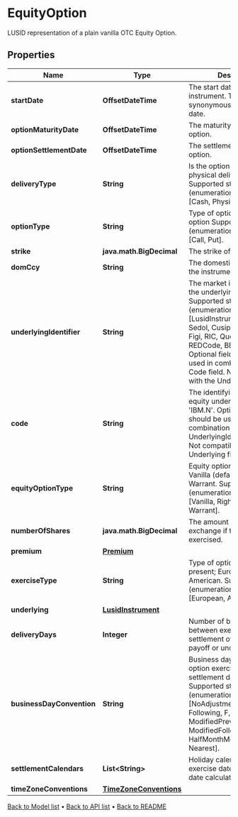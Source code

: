 

# EquityOption

LUSID representation of a plain vanilla OTC Equity Option.

## Properties

| Name | Type | Description | Notes |
|------------ | ------------- | ------------- | -------------|
|**startDate** | **OffsetDateTime** | The start date of the instrument. This is normally synonymous with the trade-date. |  |
|**optionMaturityDate** | **OffsetDateTime** | The maturity date of the option. |  |
|**optionSettlementDate** | **OffsetDateTime** | The settlement date of the option. |  [optional] |
|**deliveryType** | **String** | Is the option cash settled or physical delivery of option    Supported string (enumeration) values are: [Cash, Physical]. |  |
|**optionType** | **String** | Type of optionality for the option    Supported string (enumeration) values are: [Call, Put]. |  |
|**strike** | **java.math.BigDecimal** | The strike of the option. |  |
|**domCcy** | **String** | The domestic currency of the instrument. |  |
|**underlyingIdentifier** | **String** | The market identifier type of the underlying code, e.g RIC.    Supported string (enumeration) values are: [LusidInstrumentId, Isin, Sedol, Cusip, ClientInternal, Figi, RIC, QuotePermId, REDCode, BBGId, ICECode].  Optional field, should be used in combination with the Code field.  Not compatible with the Underlying field. |  [optional] |
|**code** | **String** | The identifying code for the equity underlying, e.g. &#39;IBM.N&#39;.  Optional field, should be used in combination with the UnderlyingIdentifier field.  Not compatible with the Underlying field. |  [optional] |
|**equityOptionType** | **String** | Equity option types. E.g. Vanilla (default), RightsIssue, Warrant.    Supported string (enumeration) values are: [Vanilla, RightsIssue, Warrant]. |  [optional] |
|**numberOfShares** | **java.math.BigDecimal** | The amount of shares to exchange if the option is exercised. |  [optional] |
|**premium** | [**Premium**](Premium.md) |  |  [optional] |
|**exerciseType** | **String** | Type of optionality that is present; European, American.    Supported string (enumeration) values are: [European, American]. |  [optional] |
|**underlying** | [**LusidInstrument**](LusidInstrument.md) |  |  [optional] |
|**deliveryDays** | **Integer** | Number of business days between exercise date and settlement of the option payoff or underlying. |  [optional] |
|**businessDayConvention** | **String** | Business day convention for option exercise date to settlement date calculation.  Supported string (enumeration) values are: [NoAdjustment, Previous, P, Following, F, ModifiedPrevious, MP, ModifiedFollowing, MF, HalfMonthModifiedFollowing, Nearest]. |  [optional] |
|**settlementCalendars** | **List&lt;String&gt;** | Holiday calendars for option exercise date to settlement date calculation. |  [optional] |
|**timeZoneConventions** | [**TimeZoneConventions**](TimeZoneConventions.md) |  |  [optional] |



[Back to Model list](../README.md#documentation-for-models) &#8226; [Back to API list](../README.md#documentation-for-api-endpoints) &#8226; [Back to README](../README.md)


